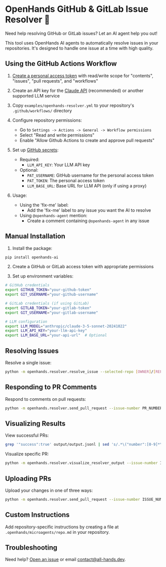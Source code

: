 # OpenHands GitHub & GitLab Issue Resolver 🙌

Need help resolving GitHub or GitLab issues? Let an AI agent help you out!

This tool uses OpenHands AI agents to automatically resolve issues in your repositories. It's designed to handle one issue at a time with high quality.

## Using the GitHub Actions Workflow

1. [Create a personal access token](https://github.com/settings/tokens?type=beta) with read/write scope for "contents", "issues", "pull requests", and "workflows"

2. Create an API key for the [Claude API](https://www.anthropic.com/api) (recommended) or another supported LLM service

3. Copy `examples/openhands-resolver.yml` to your repository's `.github/workflows/` directory

4. Configure repository permissions:
   - Go to `Settings -> Actions -> General -> Workflow permissions`
   - Select "Read and write permissions"
   - Enable "Allow Github Actions to create and approve pull requests"

5. Set up [GitHub secrets](https://docs.github.com/en/actions/security-for-github-actions/security-guides/using-secrets-in-github-actions):
   - Required:
     - `LLM_API_KEY`: Your LLM API key
   - Optional:
     - `PAT_USERNAME`: GitHub username for the personal access token
     - `PAT_TOKEN`: The personal access token
     - `LLM_BASE_URL`: Base URL for LLM API (only if using a proxy)

6. Usage:
   - Using the 'fix-me' label:
     - Add the 'fix-me' label to any issue you want the AI to resolve
   - Using `@openhands-agent` mention:
     - Create a comment containing `@openhands-agent` in any issue

## Manual Installation

1. Install the package:
```bash
pip install openhands-ai
```

2. Create a GitHub or GitLab access token with appropriate permissions

3. Set up environment variables:
```bash
# GitHub credentials
export GITHUB_TOKEN="your-github-token"
export GIT_USERNAME="your-github-username"

# GitLab credentials (if using GitLab)
export GITLAB_TOKEN="your-gitlab-token"
export GIT_USERNAME="your-gitlab-username"

# LLM configuration
export LLM_MODEL="anthropic/claude-3-5-sonnet-20241022"
export LLM_API_KEY="your-llm-api-key"
export LLM_BASE_URL="your-api-url"  # Optional
```

## Resolving Issues

Resolve a single issue:
```bash
python -m openhands.resolver.resolve_issue --selected-repo [OWNER]/[REPO] --issue-number [NUMBER]
```

## Responding to PR Comments

Respond to comments on pull requests:
```bash
python -m openhands.resolver.send_pull_request --issue-number PR_NUMBER --issue-type pr
```

## Visualizing Results

View successful PRs:
```bash
grep '"success":true' output/output.jsonl | sed 's/.*\("number":[0-9]*\).*/\1/g'
```

Visualize specific PR:
```bash
python -m openhands.resolver.visualize_resolver_output --issue-number ISSUE_NUMBER --vis-method json
```

## Uploading PRs

Upload your changes in one of three ways:
```bash
python -m openhands.resolver.send_pull_request --issue-number ISSUE_NUMBER --username YOUR_USERNAME --pr-type [branch|draft|ready]
```

## Custom Instructions

Add repository-specific instructions by creating a file at `.openhands/microagents/repo.md` in your repository.

## Troubleshooting

Need help? [Open an issue](https://github.com/all-hands-ai/openhands/issues) or email [contact@all-hands.dev](mailto:contact@all-hands.dev).
